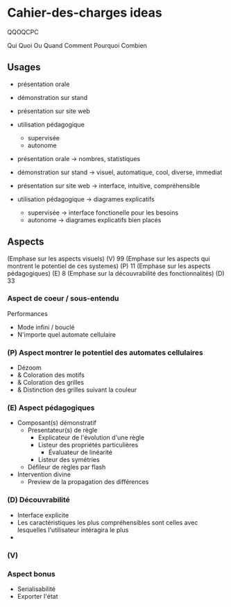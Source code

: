 # Cahier-des-charges ideas

QQOQCPC

Qui
Quoi
Ou
Quand
Comment
Pourquoi
Combien

## Usages

- présentation orale
- démonstration sur stand
- présentation sur site web
- utilisation pédagogique

  - supervisée
  - autonome

- présentation orale -> nombres, statistiques
- démonstration sur stand -> visuel, automatique, cool, diverse, immediat
- présentation sur site web -> interface, intuitive, compréhensible
- utilisation pédagogique -> diagrames explicatifs
  - supervisée -> interface fonctionelle pour les besoins
  - autonome -> diagrames explicatifs bien placés

## Aspects

(Emphase sur les aspects visuels) (V) 99
(Emphase sur les aspects qui montrent le potentiel de ces systemes) (P) 11
(Emphase sur les aspects pédagogiques) (E) 8
(Emphase sur la découvrabilité des fonctionnalités) (D) 33

### Aspect de coeur / sous-entendu

Performances

- Mode infini / bouclé
- N'importe quel automate cellulaire

### (P) Aspect montrer le potentiel des automates cellulaires

- Dézoom
- & Coloration des motifs
- & Coloration des grilles
- & Distinction des grilles suivant la couleur

### (E) Aspect pédagogiques

- Composant(s) démonstratif
  - Presentateur(s) de règle
    - Explicateur de l'évolution d'une règle
    - Listeur des propriétés particulières
      - Évaluateur de linéarité
    - Listeur des symétries
  - Défileur de règles par flash
- Intervention divine
  - Preview de la propagation des différences

### (D) Découvrabilité

- Interface explicite
- Les caractéristiques les plus compréhensibles sont celles avec lesquelles l'utilisateur intéragira le plus
-

### (V)

### Aspect bonus

- Serialisabilité
- Exporter l'état

